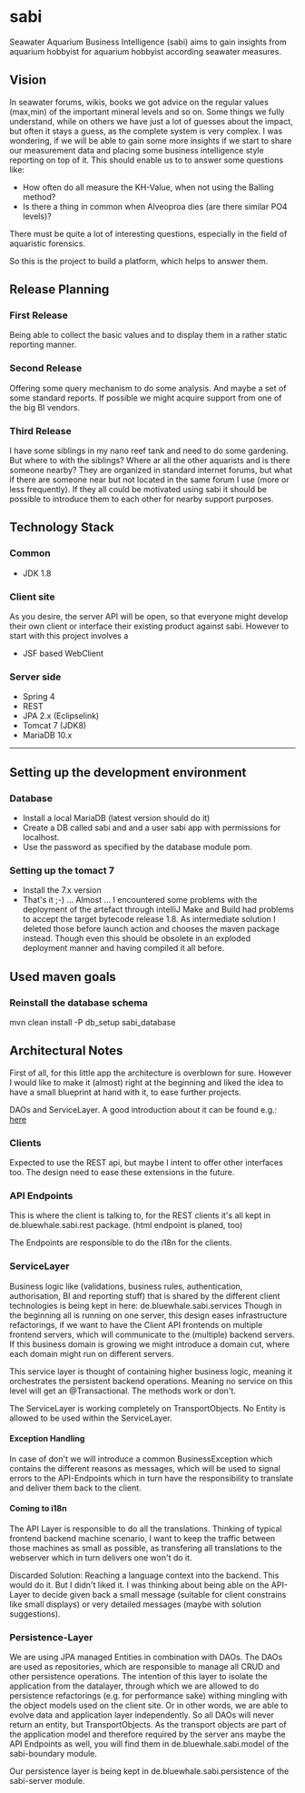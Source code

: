 # sabi

Seawater Aquarium Business Intelligence (sabi) aims to gain insights from aquarium hobbyist for aquarium hobbyist according seawater measures.

## Vision

In seawater forums, wikis, books we got advice on the regular values (max,min) of the important mineral levels and so on.
Some things we fully understand, while on others we have just a lot of guesses about the impact, but often it stays a guess, as the complete system is very complex.
I was wondering, if we will be able to gain some more insights if we start to share our measurement data and placing some business intelligence style reporting on top of it.
This should enable us to to answer some questions like:

* How often do all measure the KH-Value, when not using the Balling method?
* Is there a thing in common when Alveoproa dies (are there similar PO4 levels)?

There must be quite a lot of interesting questions, especially in the field of aquaristic forensics.

So this is the project to build a platform, which helps to answer them.

## Release Planning

### First Release

Being able to collect the basic values and to display them in a rather static reporting manner.

### Second Release

Offering some query mechanism to do some analysis. And maybe a set of some standard reports. If possible we might acquire support from one of the big BI vendors.

### Third Release

I have some siblings in my nano reef tank and need to do some gardening. But where to with the siblings? Where ar all the other aquarists and is there someone nearby? They are organized in standard internet forums, but what if there are someone near but not located in the same forum I use (more or less frequently). If they all could be motivated using sabi it should be possible to introduce them to each other for nearby support purposes.

## Technology Stack

### Common

* JDK 1.8

### Client site
As you desire, the server API will be open, so that everyone might develop their own client or interface their existing product
against sabi. However to start with this project involves a

* JSF based WebClient

### Server side
* Spring 4
* REST
* JPA 2.x (Eclipselink)
* Tomcat 7 (JDK8)
* MariaDB 10.x

----

## Setting up the development environment

### Database

* Install a local MariaDB (latest version should do it)
* Create a DB called sabi and and a user sabi app with permissions for localhost.
* Use the password as specified by the database module pom.

### Setting up the tomact 7

* Install the 7.x version
* That's it ;-) ... Almost ... I encountered some problems with the deployment of the artefact through intelliJ
  Make and Build had problems to accept the target bytecode release 1.8. As intermediate solution I deleted those
  before launch action and chooses the maven package instead. Though even this should be obsolete in an
  exploded deployment manner and having compiled it all before.


## Used maven goals

### Reinstall the database schema
mvn clean install -P db_setup sabi_database


## Architectural Notes

First of all, for this little app the architecture is overblown for sure.
However I would like to make it (almost) right at the beginning and 
liked the idea to have a small blueprint at hand with it, to ease further projects.

DAOs and ServiceLayer. A good introduction about it can be
found e.g.: [here](http://bearprogrammer.com/2012/11/12/dao-repository-and-service-digging-deeper/)

### Clients
Expected to use the REST api, but maybe I intent to offer other interfaces too.
The design need to ease these extensions in the future.

### API Endpoints
This is where the client is talking to, for the REST clients it's all kept in
de.bluewhale.sabi.rest package.
(html endpoint is planed, too)

The Endpoints are responsible to do the i18n for the clients.

### ServiceLayer
Business logic like (validations, business rules, authentication, authorisation, BI and reporting stuff) that
is shared by the different client technologies is being kept in here: de.bluewhale.sabi.services
Though in the beginning all is running on one server, this design eases infrastructure refactorings,
if we want to have the Client API frontends on multiple frontend servers, which will communicate to
the (multiple) backend servers. If this business domain is growing we might introduce a domain cut,
where each domain might run on different servers.

This service layer is thought of containing higher business logic,
meaning it orchestrates the persistent backend operations. Meaning no service on this level 
will get an @Transactional. The methods work or don't.

The ServiceLayer is working completely on TransportObjects. No Entity is allowed to be used within the
ServiceLayer.

#### Exception Handling 
 In case of don't we will introduce a common BusinessException which contains the different reasons as messages, which will be used to signal 
errors to the API-Endpoints which in turn have the responsibility to translate and deliver them back
to the client. 

#### Coming to i18n
The API Layer is responsible to do all the translations. Thinking of 
typical frontend backend machine scenario, I want to keep the traffic between those machines as small
as possible, as transfering all translations to the webserver which in turn delivers one won't do it.

Discarded Solution: Reaching a language context into the backend. This would do it. But I didn't liked 
it. I was thinking about being able on the API-Layer to decide given back a small message (suitable for
client constrains like small displays) or very detailed messages (maybe with solution suggestions).

### Persistence-Layer

We are using JPA managed Entities in combination with DAOs. 
The DAOs are used as repositories, which are responsible to manage all CRUD and other persistence
operations. The intention of this layer to isolate the application from the datalayer, through
which we are allowed to do persistence refactorings (e.g. for performance sake) withing mingling
with the object models used on the client site. Or in other words, we are able to
evolve data and application layer independently. 
So all DAOs will never return an entity, but TransportObjects.
As the transport objects are part of the application model and therefore required by the server
ans maybe the API Endpoints as well, you will find them in
de.bluewhale.sabi.model of the sabi-boundary module.

Our persistence layer is being kept in de.bluewhale.sabi.persistence of the sabi-server module.


